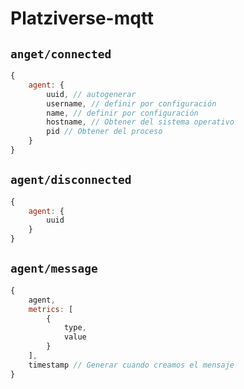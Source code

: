 # Platziverse-mqtt


## `anget/connected`

``` js
{
	agent: {
		uuid, // autogenerar
		username, // definir por configuración
		name, // definir por configuración
		hostname, // Obtener del sistema operativo
		pid // Obtener del proceso
	}
}
```

## `agent/disconnected`

``` js 
{
	agent: {
		uuid
	}
}
```

## `agent/message`

```js 
{
	agent,
	metrics: [
		{
			type,
			value
		}
	],
	timestamp // Generar cuando creamos el mensaje
}
```